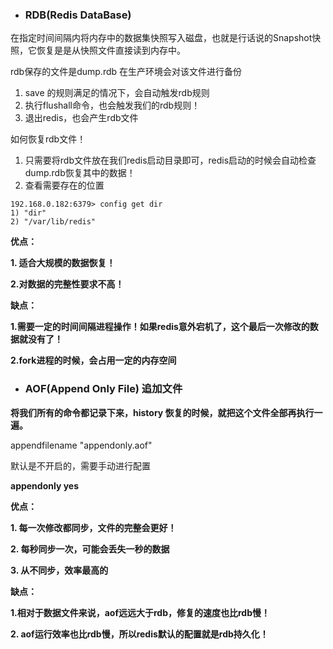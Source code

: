 - ### **RDB(Redis DataBase)**

在指定时间间隔内将内存中的数据集快照写入磁盘，也就是行话说的Snapshot快照，它恢复是是从快照文件直接读到内存中。

rdb保存的文件是dump.rdb  在生产环境会对该文件进行备份

1. save 的规则满足的情况下，会自动触发rdb规则
2. 执行flushall命令，也会触发我们的rdb规则！
3. 退出redis，也会产生rdb文件

如何恢复rdb文件！

1.  只需要将rdb文件放在我们redis启动目录即可，redis启动的时候会自动检查dump.rdb恢复其中的数据！
2. 查看需要存在的位置

```shell
192.168.0.182:6379> config get dir
1) "dir"
2) "/var/lib/redis"
```

**优点：**

**1. 适合大规模的数据恢复！**

**2.对数据的完整性要求不高！**

**缺点：**

**1.需要一定的时间间隔进程操作！如果redis意外宕机了，这个最后一次修改的数据就没有了！**

**2.fork进程的时候，会占用一定的内存空间**







- ### **AOF(Append Only File) 追加文件**

**将我们所有的命令都记录下来，history 恢复的时候，就把这个文件全部再执行一遍。**

appendfilename "appendonly.aof"

默认是不开启的，需要手动进行配置

 **appendonly yes** 

**优点：**

**1. 每一次修改都同步，文件的完整会更好！**

**2. 每秒同步一次，可能会丢失一秒的数据**

**3. 从不同步，效率最高的**

**缺点：**

**1.相对于数据文件来说，aof远远大于rdb，修复的速度也比rdb慢！**

**2. aof运行效率也比rdb慢，所以redis默认的配置就是rdb持久化！**
